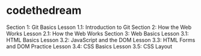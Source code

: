 # codethedream
Section 1: Git Basics
Lesson 1.1: Introduction to Git
Section 2: How the Web Works
Lesson 2.1: How the Web Works
Section 3: Web Basics
Lesson 3.1: HTML Basics
Lesson 3.2: JavaScript and the DOM
Lesson 3.3: HTML Forms and DOM Practice
Lesson 3.4: CSS Basics
Lesson 3.5: CSS Layout

 